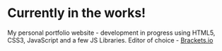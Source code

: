 Currently in the works!
=======================

My personal portfolio website - development in progress using HTML5, CSS3, JavaScript and a few JS Libraries.
Editor of choice - [Brackets.io](http://brackets.io)


